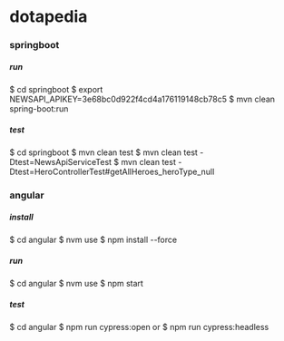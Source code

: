 # dotapedia

### springboot
##### run
$ cd springboot
$ export NEWSAPI_APIKEY=3e68bc0d922f4cd4a176119148cb78c5
$ mvn clean spring-boot:run
##### test
$ cd springboot
$ mvn clean test
$ mvn clean test -Dtest=NewsApiServiceTest
$ mvn clean test -Dtest=HeroControllerTest#getAllHeroes_heroType_null

### angular
##### install
$ cd angular
$ nvm use
$ npm install --force
##### run
$ cd angular
$ nvm use
$ npm start
##### test
$ cd angular
$ npm run cypress:open
or
$ npm run cypress:headless